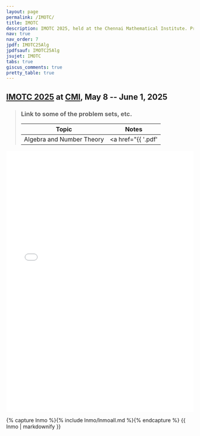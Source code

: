 ```yaml
---
layout: page
permalink: /IMOTC/
title: IMOTC
description: IMOTC 2025, held at the Chennai Mathematical Institute. Problem set, Solutions, Questions, Answers, Hints, Walkthroughs, Discussions.
nav: true
nav_order: 7
jpdf: IMOTC25Alg
jpdfsauf: IMOTC25Alg
jsujet: IMOTC
tabs: true
giscus_comments: true
pretty_table: true
---
```


## [IMOTC 2025](https://olympiads.hbcse.tifr.res.in/mathematical-olympiad-2024-2025/) at [CMI](https://www.cmi.ac.in/), May 8 -- June 1, 2025

> ### Link to some of the problem sets, etc.
>
> |      Topic          |          Notes      |
> | :------------: | :------------: |
> | Algebra and Number Theory | <a href="{{ '.pdf' | prepend: page.jpdf | prepend: '/' | prepend: page.jsujet | prepend: 'assets/pdf/' | relative_url }}" target="_blank" rel="noopener noreferrer"><i class="fa-solid fa-file-pdf fa-2x"></i></a> |
>

<iframe src="{{ site.baseurl }}/assets/pdf/IMOTC/IMOTC25Alg.pdf" width="100%" height="700" frameborder="no" border="0" marginwidth="0" marginheight="0"></iframe>

{% capture lnmo %}{% include lnmo/lnmoall.md %}{% endcapture %}
{{ lnmo | markdownify }}
